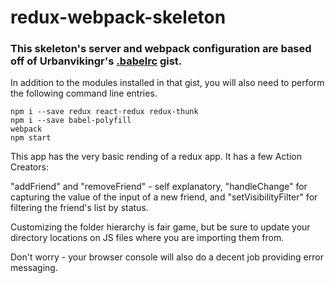 # redux-webpack-skeleton

### This skeleton's server and webpack configuration are based off of Urbanvikingr's [.babelrc](https://gist.github.com/urbanvikingr/942cc9e0d331331a9dcebd5a6be99c6e) gist.

In addition to the modules installed in that gist, you will also need to perform the following command line entries.
```
npm i --save redux react-redux redux-thunk
npm i --save babel-polyfill
webpack
npm start
```
This app has the very basic rending of a redux app. It has a few Action Creators:

"addFriend" and "removeFriend" - self explanatory, "handleChange" for capturing the value of the input of a new friend, and "setVisibilityFilter" for filtering the friend's list by status.

Customizing the folder hierarchy is fair game, but be sure to update your directory locations on JS files where you are importing them from.

Don't worry - your browser console will also do a decent job providing error messaging.
